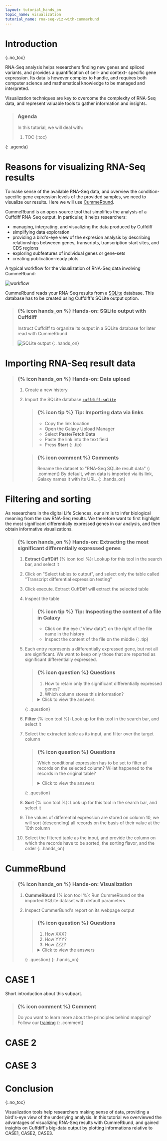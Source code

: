```yaml
---
layout: tutorial_hands_on
topic_name: visualization
tutorial_name: rna-seq-viz-with-cummerbund
---
```


# Introduction
{:.no_toc}

RNA-Seq analysis helps researchers finding new genes and spliced variants, and provides a quantification of cell- and context- specific gene expression. Its data is however complex to handle, and requires both computer science and mathematical knowledge to be managed and interpreted.

Visualization techniques are key to overcome the complexity of RNA-Seq data, and represent valuable tools to gather information and insights.

> ### Agenda
>
> In this tutorial, we will deal with:
>
> 1. TOC
> {:toc}
>
{: .agenda}

# Reasons for visualizing RNA-Seq results

To make sense of the available RNA-Seq data, and overview the condition-specific gene expression levels of the provided samples, we need to visualize our results. Here we will use [CummeRbund](http://compbio.mit.edu/cummeRbund/).

CummeRbund is an open-source tool that simplifies the analysis of a Cuffdiff RNA-Seq output. In particular, it helps researchers:
- managing, integrating, and visualizing the data produced by Cuffdiff
- simplifying data exploration
- providing a bird's-eye view of the expresion analysis by describing relationships betweeen genes, transcripts, transcription start sites, and CDS regions
- exploring subfeatures of individual genes or gene-sets
- creating publication-ready plots

A typical workflow for the visualization of RNA-Seq data involving CummeRbund:

![workflow](../../images/rna-seq-viz-with-cummerbund.png)

CummeRbund reads your RNA-Seq results from a [SQLite](XXX) database. This database has to be created using Cuffdiff's SQLite output option.

> ### {% icon hands_on %} Hands-on: SQLite output with Cuffdiff
>
> Instruct Cuffdiff to organize its output in a SQLite database for later read with CummeRbund
>
> ![SQLite output](../../images/cuffdiff-set-sqlite.png)
{: .hands_on}

# Importing RNA-Seq result data

> ### {% icon hands_on %} Hands-on: Data upload
>
> 1. Create a new history
> 2. Import the SQLite database [`cuffdiff-sqlite`](XXX)
>
>    > ### {% icon tip %} Tip: Importing data via links
>    >
>    > * Copy the link location
>    > * Open the Galaxy Upload Manager
>    > * Select **Paste/Fetch Data**
>    > * Paste the link into the text field
>    > * Press **Start**
>    {: .tip}
>
>    > ### {% icon comment %} Comments
>    >
>    > Rename the dataset to "RNA-Seq SQLite result data"
>    {: .comment}
> By default, when data is imported via its link, Galaxy names it with its URL.
{: .hands_on}

# Filtering and sorting

As researchers in the digital Life Sciences, our aim is to infer biological meaning from the raw RNA-Seq results. We therefore want to first highlight the most significant differentially expressed genes in our analysis, and then obtain informative visualizations.

> ### {% icon hands_on %} Hands-on: Extracting the most significant differentially expressed genes
>
> 1. **Extract CuffDiff** {% icon tool %}: Lookup for this tool in the search bar, and select it
> 2. Click on "Select tables to output", and select only the table called "Transcript differential expression testing"
> 3. Click execute. Extract CuffDiff will extract the selected table
> 4. Inspect the table
>
>    > ### {% icon tip %} Tip: Inspecting the content of a file in Galaxy
>    >
>    > * Click on the eye ("View data") on the right of the file name in the history
>    > * Inspect the content of the file on the middle
>    {: .tip}
> 5. Each entry represents a differentially expressed gene, but not all are significant. We want to keep only those that are reported as significant differentially expressed. 
>
>    > ### {% icon question %} Questions
>    >
>    > 1. How to retain only the significant differentially expressed genes?
>    > 2. Which column stores this information?
>    >
>    > <details>
>    > <summary>Click to view the answers</summary>
>    > <ol type="1">
>    > <li>We need to filter on the column storing the record's significance</li>
>    > <li>Column 14</li>
>    > </ol>
>    > </details>
>    {: .question}
> 6. **Filter** {% icon tool %}: Look up for this tool in the search bar, and select it
> 7. Select the extracted table as its input, and filter over the target column
>
>    > ### {% icon question %} Questions
>    > Which conditional expression has to be set to filter all records on the selected column?
>    > WHat happened to the records in the original table?
>    >
>    > <details>
>    > <summary>Click to view the answers</summary>
>    > <ol type="1">
>    > <li>c14=='yes'</li>
>    > <li>All records whose "significance" field was set to "yes" have been filtered out, while the others filtered out</li>
>    > </ol>
>    > </details>
>    {: .question}
> 8. **Sort** {% icon tool %}: Look up for this tool in the search bar, and select it
> 9. The values of differential expression are stored on column 10, we will sort (descending) all records on the basis of their value at the 10th column
> 10. Select the filtered table as the input, and provide the column on which the records have to be sorted, the sorting flavor, and the order
{: .hands_on}

# CummeRbund

> ### {% icon hands_on %} Hands-on: Visualization
>
> 1. **CummeRbund** {% icon tool %}: Run CummeRbund on the imported SQLite dataset with default parameters
> 2. Inspect CummerBund's report on its webpage output
>
>    > ### {% icon question %} Questions
>    >
>    > 1. How XXX?
>    > 2. How YYY?
>    > 3. How ZZZ?
>    >
>    > <details>
>    > <summary>Click to view the answers</summary>
>    > <ol type="1">
>    > <li></li>
>    > <li></li>
>    > <li></li>
>    > </ol>
>    > </details>
>    {: .question}
{: .hands_on}

# CASE 1

Short introduction about this subpart.

> ### {% icon comment %} Comment
>
> Do you want to learn more about the principles behind mapping? Follow our [training](../../NGS-mapping)
> {: .comment}

# CASE 2

# CASE 3

# Conclusion
{:.no_toc}

Visualization tools help researchers making sense of data, providing a bird's-eye view of the underlying analysis.
In this tutorial we overviewed the advantages of visualizing RNA-Seq results with CummeRbund, and gained insights on Cuffdiff's big-data output by plotting informations relative to CASE1, CASE2, CASE3.

